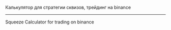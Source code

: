 Калькулятор для стратегии сквизов, трейдинг на binance

-------

Squeeze Calculator for trading on binance
